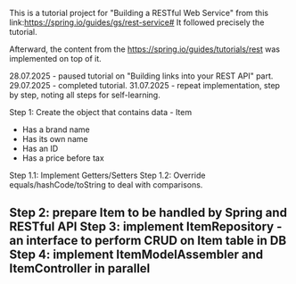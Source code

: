 This is a tutorial project for "Building a RESTful Web Service" from this link:https://spring.io/guides/gs/rest-service#
It followed precisely the tutorial.

Afterward, the content from the https://spring.io/guides/tutorials/rest was implemented on top of it.

28.07.2025 - paused tutorial on "Building links into your REST API" part.
29.07.2025 - completed tutorial.
31.07.2025 - repeat implementation, step by step, noting all steps for self-learning.


Step 1: Create the object that contains data - Item
- Has a brand name
- Has its own name
- Has an ID
- Has a price before tax

Step 1.1: Implement Getters/Setters
Step 1.2: Override equals/hashCode/toString to deal with comparisons.

Step 2: prepare Item to be handled by Spring and RESTful API
Step 3: implement ItemRepository - an interface to perform CRUD on Item table in DB
Step 4: implement ItemModelAssembler and ItemController in parallel
- 